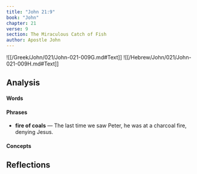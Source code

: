 ```yaml
---
title: "John 21:9"
book: "John"
chapter: 21
verse: 9
section: The Miraculous Catch of Fish
author: Apostle John
---
```

![[/Greek/John/021/John-021-009G.md#Text]]
![[/Hebrew/John/021/John-021-009H.md#Text]]

## Analysis

#### Words

#### Phrases
- **fire of coals** — The last time we saw Peter, he was at a charcoal fire, denying Jesus.

#### Concepts

## Reflections
